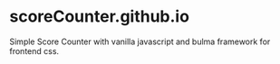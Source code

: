 # scoreCounter.github.io
Simple Score Counter with vanilla javascript and bulma framework for frontend css.
